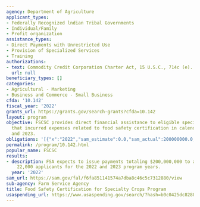 ```yaml
---
agency: Department of Agriculture
applicant_types:
- Federally Recognized lndian Tribal Governments
- Individual/Family
- Profit organization
assistance_types:
- Direct Payments with Unrestricted Use
- Provision of Specialized Services
- Training
authorizations:
- text: Commodity Credit Corporation Charter Act, 15 U.S.C., 714c (e).
  url: null
beneficiary_types: []
categories:
- Agricultural - Marketing
- Business and Commerce - Small Business
cfda: '10.142'
fiscal_year: '2022'
grants_url: https://grants.gov/search-grants?cfda=10.142
layout: program
objective: FSCSC provides direct financial assistance to eligible specialty crop operations
  that incurred expenses related to food safety certification in calendar years 2022
  and 2023.
obligations: '[{"x":"2022","sam_estimate":0.0,"sam_actual":200000000.0,"usa_spending_actual":20248.55},{"x":"2023","sam_estimate":0.0,"sam_actual":0.0,"usa_spending_actual":251624.84},{"x":"2024","sam_estimate":0.0,"sam_actual":0.0,"usa_spending_actual":123767.46}]'
permalink: /program/10.142.html
popular_name: FSCSC
results:
- description: FSA expects to issue payments totaling $200,000,000 to an estimated
    22,000 applicants for the 2022 and 2023 program years.
  year: '2022'
sam_url: https://sam.gov/fal/f6fa851141574a7dba8c46c5c7312880/view
sub-agency: Farm Service Agency
title: Food Safety Certification for Specialty Crops Program
usaspending_url: https://www.usaspending.gov/search/?hash=b0c0425dc8288ea26fc1766ec9419884
---
```

